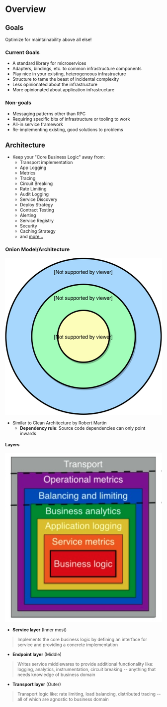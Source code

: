 # Overview

## Goals

Optimize for maintainability above all else!

### Current Goals

- A standard library for microservices
- Adapters, bindings, etc. to common infrastructure components
- Play nice in your existing, heterogeneous infrastructure
- Structure to tame the beast of incidental complexity
- Less opinionated about the infrastructure
- More opinionated about application infrastructure

### Non-goals

- Messaging patterns other than RPC
- Requiring specific bits of infrastructure or tooling to work
- All-in service framework
- Re-implementing existing, good solutions to problems

## Architecture

- Keep your "Core Business Logic" away from:
  - Transport implementation
  - App Logging
  - Metrics
  - Tracing
  - Circuit Breaking
  - Rate Limiting
  - Audit Logging
  - Service Discovery
  - Deploy Strategy
  - Contract Testing
  - Alerting
  - Service Registry
  - Security
  - Caching Strategy
  - and [more...](https://medium.com/fme-developer-stories/sean-treadways-concerns-of-a-single-service-fc3753da1a2f)

### Onion Model/Architecture

![Architecture](assets/architecture.svg)

- Similar to Clean Architecture by Robert Martin
  - **Dependency rule**: Source code dependencies can only point inwards

#### Layers

![Layers](assets/layers.png)

- **Service layer** (Inner most)

> Implements the core business logic by defining an interface for service and providing a concrete implementation

- **Endpoint layer** (Middle)

> Writes service middlewares to provide additional functionality like: logging, analytics, instrumentation, circuit breaking -- anything that needs knowledge of business domain

- **Transport layer** (Outer)

> Transport logic like: rate limiting, load balancing, distributed tracing -- all of which are agnostic to business domain
